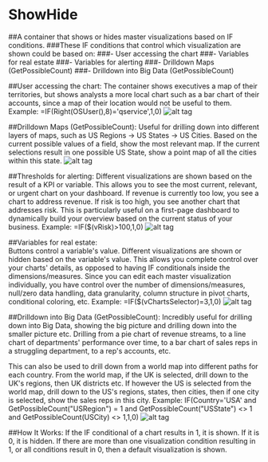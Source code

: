 # ShowHide
##A container that shows or hides master visualizations based on IF conditions. 
###These IF conditions that control which visualization are shown could be based on:
###- User accessing the chart
###- Variables for real estate
###- Variables for alerting
###- Drilldown Maps (GetPossibleCount)
###- Drilldown into Big Data (GetPossibleCount)

##User accessing the chart: 
The container shows executives a map of their territories, but shows analysts a more local chart such as a bar chart of their accounts, since a map of their location would not be useful to them.
Example: =IF(Right(OSUser(),8)='qservice',1,0)
![alt tag](https://github.com/fadyheiba/ShowHide/blob/master/FEI-ShowHide/GIFs/ShowHide-Users.gif)

##Drilldown Maps (GetPossibleCount): 
Useful for drilling down into different layers of maps, such as US Regions -> US States -> US Cities. Based on the current possible values of a field, show the most relevant map. If the current selections result in one possible US State, show a point map of all the cities within this state.
![alt tag](https://github.com/fadyheiba/ShowHide/blob/master/FEI-ShowHide/GIFs/ShowHide-Drilldown.gif)

##Thresholds for alerting: 
Different visualizations are shown based on the result of a KPI or variable. This allows you to see the most current, relevant, or urgent chart on your dashboard. If revenue is currently too low, you see a chart to address revenue. If risk is too high, you see another chart that addresses risk. This is particularly useful on a first-page dashboard to dynamically build your overview based on the current status of your business.
Example: =IF($(vRisk)>100,1,0)
![alt tag](https://github.com/fadyheiba/ShowHide/blob/master/FEI-ShowHide/GIFs/ShowHide-Thresholds.gif)

##Variables for real estate:  
Buttons control a variable's value. Different visualizations are shown or hidden based on the variable's value.  This allows you complete control over your charts' details, as opposed to having IF conditionals inside the dimensions/measures. Since you can edit each master visualization individually, you have control over the number of dimensions/measures, null/zero data handling, data granularity, column structure in pivot charts, conditional coloring, etc.
Example: =IF($(vChartsSelector)=3,1,0)
![alt tag](https://github.com/fadyheiba/ShowHide/blob/master/FEI-ShowHide/GIFs/ShowHide-Buttons.gif)

##Drilldown into Big Data (GetPossibleCount): 
Incredibly useful for drilling down into Big Data, showing the big picture and drilling down into the smaller picture etc. Drilling from a pie chart of revenue streams, to a line chart of departments' performance over time, to a bar chart of sales reps in a struggling department, to a rep's accounts, etc.

This can also be used to drill down from a world map into different paths for each country. From the world map, if the UK is selected, drill down to the UK's regions, then UK districts etc. If however the US is selected from the world map, drill down to the US's regions, states, then cities, then if one city is selected, show the sales reps in this city.
Example: IF(Country='USA' and GetPossibleCount("USRegion") = 1 and GetPossibleCount("USState") <> 1 and GetPossibleCount(USCity) <> 1,1,0)
![alt tag](https://github.com/fadyheiba/ShowHide/blob/master/FEI-ShowHide/GIFs/ShowHide-Drilldown2.gif)

##How It Works:
If the IF conditional of a chart results in 1, it is shown. If it is 0, it is hidden. If there are more than one visualization condition resulting in 1, or all conditions result in 0, then a default visualization is shown.
